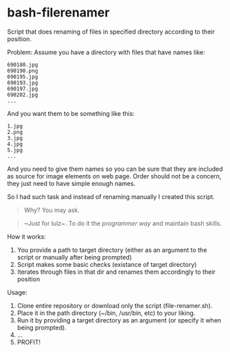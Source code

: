 # bash-filerenamer
Script that does renaming of files in specified directory according to their position.

Problem:
Assume you have a directory with files that have names like:
```
690180.jpg
690190.png
690195.jpg
690193.jpg
690197.jpg
690202.jpg
...
```
And you want them to be something like this:
```
1.jpg
2.png
3.jpg
4.jpg
5.jpg
...
```

And you need to give them names so you can be sure that they are included as source for image elements on web page. Order should not be a concern, they just need to have simple enough names. 

So I had such task and instead of renaming manually I created this script. 
> Why? You may ask.

> ~Just for lulz~. To do it the _programmer way_ and maintain bash skills.

How it works:
1) You provide a path to target directory (either as an argument to the script or manually after being prompted)
2) Script makes some basic checks (existance of target directory) 
3) Iterates through files in that dir and renames them accordingly to their position 

Usage: 
1. Clone entire repository or download only the script (file-renamer.sh). 
2. Place it in the path directory (~/bin, /usr/bin, etc) to your liking.
3. Run it by providing a target directory as an argument (or specify it when being prompted).
4. ...
5. PROFIT!
